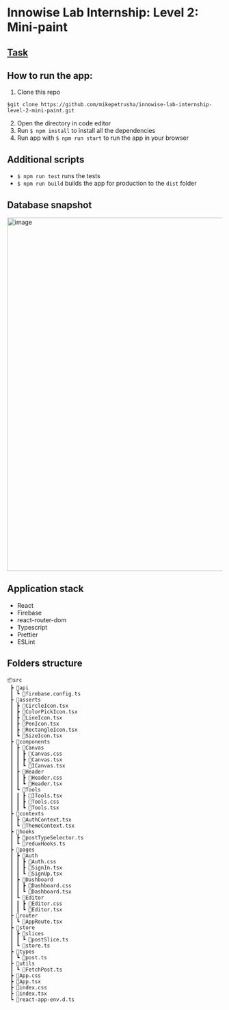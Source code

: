 # Innowise Lab Internship: Level 2: Mini-paint

## [Task](https://mail.google.com/chat/u/2/#chat/space/AAAAg3mEYtY)

## How to run the app:

1. Clone this repo

```
$git clone https://github.com/mikepetrusha/innowise-lab-internship-level-2-mini-paint.git
```

2. Open the directory in code editor
3. Run `$ npm install` to install all the dependencies
4. Run app with `$ npm run start` to run the app in your browser

## Additional scripts
- `$ npm run test` runs the tests
- `$ npm run build` builds the app for production to the `dist` folder

## Database snapshot
<img width="825" alt="image" src="https://user-images.githubusercontent.com/87857659/212333846-b0a67f78-f57f-440b-8731-b65fef7c9182.png">


## Application stack
- React 
- Firebase
- react-router-dom
- Typescript 
- Prettier
- ESLint

## Folders structure
```
📦src
 ┣ 📂api
 ┃ ┗ 📜firebase.config.ts
 ┣ 📂asserts
 ┃ ┣ 📜CircleIcon.tsx
 ┃ ┣ 📜ColorPickIcon.tsx
 ┃ ┣ 📜LineIcon.tsx
 ┃ ┣ 📜PenIcon.tsx
 ┃ ┣ 📜RectangleIcon.tsx
 ┃ ┗ 📜SizeIcon.tsx
 ┣ 📂components
 ┃ ┣ 📂Canvas
 ┃ ┃ ┣ 📜Canvas.css
 ┃ ┃ ┣ 📜Canvas.tsx
 ┃ ┃ ┗ 📜ICanvas.tsx
 ┃ ┣ 📂Header
 ┃ ┃ ┣ 📜Header.css
 ┃ ┃ ┗ 📜Header.tsx
 ┃ ┗ 📂Tools
 ┃ ┃ ┣ 📜ITools.tsx
 ┃ ┃ ┣ 📜Tools.css
 ┃ ┃ ┗ 📜Tools.tsx
 ┣ 📂contexts
 ┃ ┣ 📜AuthContext.tsx
 ┃ ┗ 📜ThemeContext.tsx
 ┣ 📂hooks
 ┃ ┣ 📜postTypeSelector.ts
 ┃ ┗ 📜reduxHooks.ts
 ┣ 📂pages
 ┃ ┣ 📂Auth
 ┃ ┃ ┣ 📜Auth.css
 ┃ ┃ ┣ 📜SignIn.tsx
 ┃ ┃ ┗ 📜SignUp.tsx
 ┃ ┣ 📂Dashboard
 ┃ ┃ ┣ 📜Dashboard.css
 ┃ ┃ ┗ 📜Dashboard.tsx
 ┃ ┗ 📂Editor
 ┃ ┃ ┣ 📜Editor.css
 ┃ ┃ ┗ 📜Editor.tsx
 ┣ 📂router
 ┃ ┗ 📜AppRoute.tsx
 ┣ 📂store
 ┃ ┣ 📂slices
 ┃ ┃ ┗ 📜postSlice.ts
 ┃ ┗ 📜store.ts
 ┣ 📂types
 ┃ ┗ 📜post.ts
 ┣ 📂utils
 ┃ ┗ 📜FetchPost.ts
 ┣ 📜App.css
 ┣ 📜App.tsx
 ┣ 📜index.css
 ┣ 📜index.tsx
 ┗ 📜react-app-env.d.ts
```
